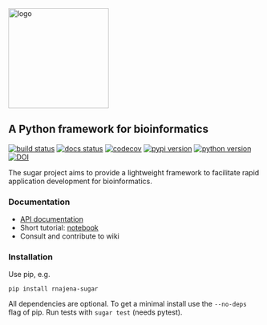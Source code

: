 <img src="https://raw.github.com/rnajena/sugar/logo/sugar_logo.png" alt="logo" width="200">

## A Python framework for bioinformatics
[![build status](https://github.com/rnajena/sugar/workflows/tests/badge.svg)](https://github.com/rnajena/sugar/actions)
[![docs status](https://readthedocs.org/projects/rnajena-sugar/badge/?version=latest)](https://rnajena-sugar.readthedocs.io)
[![codecov](https://codecov.io/gh/rnajena/sugar/branch/master/graph/badge.svg)](https://codecov.io/gh/rnajena/sugar)
[![pypi version](https://img.shields.io/pypi/v/rnajena-sugar.svg)](https://pypi.python.org/pypi/rnajena-sugar)
[![python version](https://img.shields.io/pypi/pyversions/rnajena-sugar.svg)](https://python.org)
[![DOI](https://zenodo.org/badge/DOI/10.5281/zenodo.11388074.svg)](https://doi.org/10.5281/zenodo.11388074)

The sugar project aims to provide a lightweight framework to facilitate rapid application development for bioinformatics.

### Documentation

* [API documentation](https://rnajena-sugar.readthedocs.io)
* Short tutorial: [notebook](https://nbviewer.jupyter.org/github/rnajena/sugar/blob/master/docs/notebooks/sugar_tutorial.ipynb)
* Consult and contribute to wiki

### Installation

Use pip, e.g.

```
pip install rnajena-sugar
```

All dependencies are optional. To get a minimal install use the `--no-deps` flag of pip.
Run tests with `sugar test` (needs pytest).
